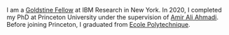 <p>I am a <a href="https://www.research.ibm.com/goldstine/">Goldstine  Fellow</a> at IBM Research in New York.
In 2020, I completed my PhD  at Princeton University  under the supervision of  <a href="http://aaa.princeton.edu/">Amir Ali Ahmadi</a>. Before joining Princeton, I graduated from <a href="https://www.polytechnique.edu/">Ecole Polytechnique</a>.</p>
